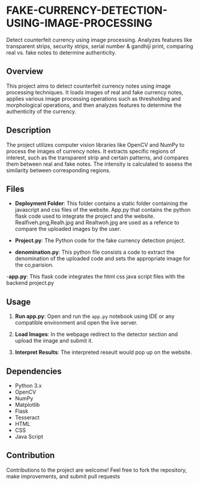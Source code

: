 # FAKE-CURRENCY-DETECTION-USING-IMAGE-PROCESSING
Detect counterfeit currency using image processing. Analyzes features like transparent strips, security strips, serial number &amp; gandhiji print, comparing real vs. fake notes to determine authenticity.

## Overview

This project aims to detect counterfeit currency notes using image processing techniques. It loads images of real and fake currency notes, applies various image processing operations such as thresholding and morphological operations, and then analyzes features to determine the authenticity of the currency.

## Description

The project utilizes computer vision libraries like OpenCV and NumPy to process the images of currency notes. It extracts specific regions of interest, such as the transparent strip and certain patterns, and compares them between real and fake notes. The intensity is calculated to assess the similarity between corresponding regions.

## Files

- **Deployment Folder**: This folder contains a static folder containing the javascript and css files of the website. App.py that contains the python flask code used to integrate the project and the website. Realfiveh.png,Realh.jpg and Realtwoh.jpg are used as a refence to compare the uploaded images by the user.


- **Project.py**: The Python code for the fake currency detection project.

- **denomination.py**: This python file consists a code to extract the denomination of the uploaded code and sets the appropriate image for the co,parision. 

-**app.py**: This flask code integrates the html css java script files with the backend project.py

## Usage

1. **Run app.py**: Open and run the `app.py` notebook using IDE or any compatible environment and open the live server.

2. **Load Images**: In the webpage redirect to the detector section and upload the image and submit it.

3. **Interpret Results**: The interpreted reseult would pop up on the website.

## Dependencies

- Python 3.x
- OpenCV
- NumPy
- Matplotlib
- Flask
- Tesseract
- HTML
- CSS
- Java Script

## Contribution

Contributions to the project are welcome! Feel free to fork the repository, make improvements, and submit pull requests